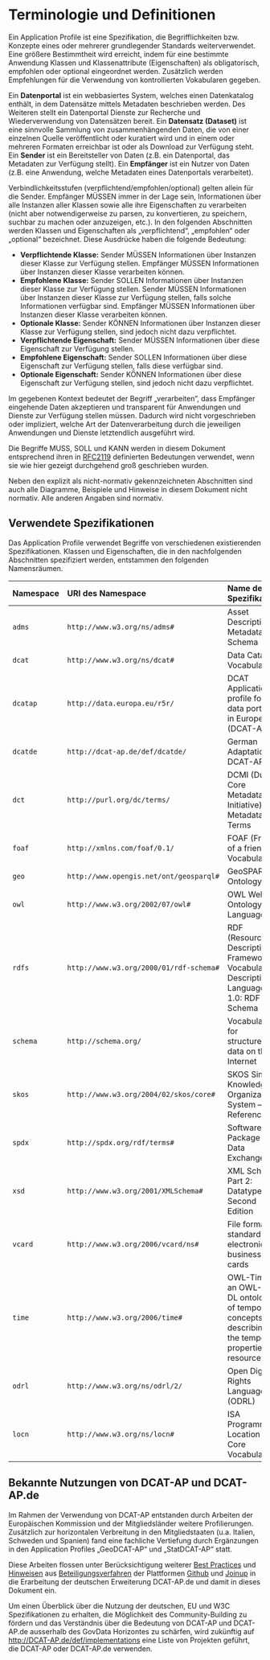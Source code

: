 # Terminologie und Definitionen
Ein Application Profile ist eine Spezifikation, die Begrifflichkeiten bzw. Konzepte eines oder mehrerer grundlegender Standards weiterverwendet. Eine größere Bestimmtheit wird erreicht, indem für eine bestimmte Anwendung Klassen und Klassenattribute (Eigenschaften) als obligatorisch, empfohlen oder optional eingeordnet werden. Zusätzlich werden Empfehlungen für die Verwendung von kontrollierten Vokabularen gegeben.

Ein **Datenportal** ist ein webbasiertes System, welches einen Datenkatalog enthält, in dem Datensätze mittels Metadaten beschrieben werden. Des Weiteren stellt ein Datenportal Dienste zur Recherche und Wiederverwendung von Datensätzen bereit.
Ein **Datensatz (Dataset)** ist eine sinnvolle Sammlung von zusammenhängenden Daten, die von einer einzelnen Quelle veröffentlicht oder kuratiert wird und in einem oder mehreren Formaten erreichbar ist oder als Download zur Verfügung steht.
Ein **Sender** ist ein Bereitsteller von Daten (z.B. ein Datenportal, das Metadaten zur Verfügung stellt).
Ein **Empfänger** ist ein Nutzer von Daten (z.B. eine Anwendung, welche Metadaten eines Datenportals verarbeitet).

Verbindlichkeitsstufen (verpflichtend/empfohlen/optional) gelten allein für die Sender. Empfänger MÜSSEN immer in der Lage sein, Informationen über alle Instanzen aller Klassen sowie alle ihre Eigenschaften zu verarbeiten (nicht aber notwendigerweise zu parsen, zu konvertieren, zu speichern, suchbar zu machen oder anzuzeigen, etc.).</mark>
In den folgenden Abschnitten werden Klassen und Eigenschaften als „verpflichtend“, „empfohlen“ oder „optional“ bezeichnet. Diese Ausdrücke haben die folgende Bedeutung:
- **Verpflichtende Klasse:** Sender MÜSSEN Informationen über Instanzen dieser Klasse zur Verfügung stellen. Empfänger MÜSSEN Informationen über Instanzen dieser Klasse verarbeiten können.
- **Empfohlene Klasse:** Sender SOLLEN Informationen über Instanzen dieser Klasse zur Verfügung stellen. Sender MÜSSEN Informationen über Instanzen dieser Klasse zur Verfügung stellen, falls solche Informationen verfügbar sind. Empfänger MÜSSEN Informationen über Instanzen dieser Klasse verarbeiten können.
- **Optionale Klasse:** Sender KÖNNEN Informationen über Instanzen dieser Klasse zur Verfügung stellen, sind jedoch nicht dazu verpflichtet.
- **Verpflichtende Eigenschaft:** Sender MÜSSEN Informationen über diese Eigenschaft zur Verfügung stellen.
- **Empfohlene Eigenschaft:** Sender SOLLEN Informationen über diese Eigenschaft zur Verfügung stellen, falls diese verfügbar sind.
- **Optionale Eigenschaft:** Sender KÖNNEN Informationen über diese Eigenschaft zur Verfügung stellen, sind jedoch nicht dazu verpflichtet.

Im gegebenen Kontext bedeutet der Begriff „verarbeiten”, dass Empfänger eingehende Daten akzeptieren und transparent für Anwendungen und Dienste zur Verfügung stellen müssen. Dadurch wird nicht vorgeschrieben oder impliziert, welche Art der Datenverarbeitung durch die jeweiligen Anwendungen und Dienste letztendlich ausgeführt wird.

Die Begriffe MUSS, SOLL und KANN werden in diesem Dokument entsprechend ihren in [RFC2119](https://www.rfc-editor.org/rfc/rfc2119) definierten Bedeutungen verwendet, wenn sie wie hier gezeigt durchgehend groß geschrieben wurden. 

Neben den explizit als nicht-normativ gekennzeichneten Abschnitten sind auch alle Diagramme, Beispiele und Hinweise in diesem Dokument nicht normativ. Alle anderen Angaben sind normativ.


## Verwendete Spezifikationen  

Das Application Profile verwendet Begriffe von verschiedenen existierenden Spezifikationen. Klassen und Eigenschaften, die in den nachfolgenden Abschnitten spezifiziert werden, entstammen den folgenden Namensräumen.

| Namespace | URI des Namespace                       | Name der Spezifikation                                                                                     |
| :-------- | :-------------------------------------- | :--------------------------------------------------------------------------------------------------------- |
| `adms`    | `http://www.w3.org/ns/adms#`            | Asset Description Metadata Schema                                                                          |
| `dcat`    | `http://www.w3.org/ns/dcat#`            | Data Catalog Vocabulary                                                                                    |
| `dcatap`  | `http://data.europa.eu/r5r/`            | DCAT Application profile for data portals in Europe (DCAT-AP)                                              |
| `dcatde`  | `http://dcat-ap.de/def/dcatde/`         | German Adaptation of DCAT-AP                                                                               |
| `dct`     | `http://purl.org/dc/terms/`             | DCMI (Dublin Core Metadata Initiative) Metadata Terms                                                      |
| `foaf`    | `http://xmlns.com/foaf/0.1/`            | FOAF (Friend of a friend) Vocabulary                                                                       |
| `geo`     | `http://www.opengis.net/ont/geosparql#` | GeoSPARQL Ontology                                                                                         |
| `owl`     | `http://www.w3.org/2002/07/owl#`        | OWL Web Ontology Language                                                                                  |
| `rdfs`    | `http://www.w3.org/2000/01/rdf-schema#` | RDF (Resource Description Framework) Vocabulary Description Language 1.0: RDF Schema                       |
| `schema`  | `http://schema.org/`                    | Vocabulary for structured data on the Internet                                                             |
| `skos`    | `http://www.w3.org/2004/02/skos/core#`  | SKOS Simple Knowledge Organization System – Reference                                                      |
| `spdx`    | `http://spdx.org/rdf/terms#`            | Software Package Data Exchange                                                                             |
| `xsd`     | `http://www.w3.org/2001/XMLSchema#`     | XML Schema Part 2: Datatypes Second Edition                                                                |
| `vcard`   | `http://www.w3.org/2006/vcard/ns#`      | File format standard for electronic business cards                                                         |
| `time`    | `http://www.w3.org/2006/time#`          | OWL-Time is an OWL-2 DL ontology of temporal concepts, for describing the temporal properties of resources |
| `odrl`    | `http://www.w3.org/ns/odrl/2/`          | Open Digital Rights Language (ODRL)                                                                        |
| `locn`    | `http://www.w3.org/ns/locn#`            | ISA Programme Location Core Vocabulary                                                                     |


## Bekannte Nutzungen von DCAT-AP und DCAT-AP.de
Im Rahmen der Verwendung von DCAT-AP entstanden durch Arbeiten der Europäischen Kommission und der Mitgliedsländer weitere Profilierungen. Zusätzlich zur horizontalen Verbreitung in den Mitgliedstaaten (u.a. Italien, Schweden und Spanien) fand eine fachliche Vertiefung durch Ergänzungen in den Application Profiles „GeoDCAT-AP“ und „StatDCAT-AP“ statt.

Diese Arbeiten flossen unter Berücksichtigung weiterer [Best Practices](https://www.w3.org/2013/share-psi/bp/) und [Hinweisen](https://joinup.ec.europa.eu/asset/ogd2_0/issue/dcat-ap) aus [Beteiligungsverfahren](https://joinup.ec.europa.eu/asset/dcat-ap_implementation_guidelines/issue/all) der Plattformen [Github](https://github.com/GovDataOfficial/DCAT-AP.de) und [Joinup](https://joinup.ec.europa.eu/asset/dcat_application_profile/issue/all) in die Erarbeitung der deutschen Erweiterung DCAT-AP.de und damit in dieses Dokument ein.

Um einen Überblick über die Nutzung der deutschen, EU und W3C Spezifikationen zu erhalten, die Möglichkeit des Community-Building zu fördern und das Verständnis über die Bedeutung von DCAT-AP und DCAT-AP.de ausserhalb des GovData Horizontes zu schärfen, wird zukünftig auf http://DCAT-AP.de/def/implementations eine Liste von Projekten geführt, die DCAT-AP oder DCAT-AP.de verwenden.
